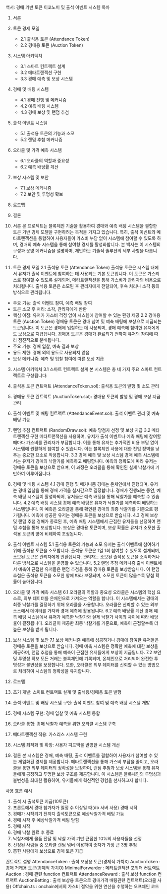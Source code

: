 백서: 경매 기반 토큰 이코노미 및 출석 이벤트 시스템
목차
1. 서론
2. 토큰 경제 모델
    * 2.1 출석용 토큰 (Attendance Token)
    * 2.2 경매용 토큰 (Auction Token)
3. 시스템 아키텍처
    * 3.1 스마트 컨트랙트 설계
    * 3.2 메타트랜잭션 구현
    * 3.3 경매 예측 및 보상 시스템
4. 경매 및 배팅 시스템
    * 4.1 경매 진행 및 메커니즘
    * 4.2 예측 배팅 시스템
    * 4.3 경매 보상 및 랜덤 추첨
5. 출석 이벤트 시스템
    * 5.1 출석용 토큰의 기능과 소모
    * 5.2 랜덤 추첨 메커니즘
6. 오라클 및 가격 예측 시스템
    * 6.1 오라클의 역할과 중요성
    * 6.2 예측 배당률 계산
7. 보상 시스템 및 보안
    * 7.1 보상 메커니즘
    * 7.2 보안 및 투명성 확보
8. 로드맵
9. 결론

1. 서론
본 프로젝트는 블록체인 기술을 활용하여 경매와 예측 배팅 시스템을 결합한 토큰 기반 경제 모델을 구현하려는 목적을 가지고 있습니다. 특히, 출석 이벤트와 메타트랜잭션을 통합하여 사용자들이 가스비 부담 없이 시스템에 참여할 수 있도록 하며, 경매의 예측 시스템을 통해 참여형 경제를 활성화합니다. 본 백서는 이 시스템의 구성과 운영 메커니즘을 설명하며, 제안하는 기술적 솔루션의 세부 사항을 다룹니다.
2. 토큰 경제 모델
2.1 출석용 토큰 (Attendance Token)
출석용 토큰은 시스템 내에서 유저가 출석 이벤트에 참여하는 데 사용되는 기본 토큰입니다. 이 토큰은 가스리스로 참여할 수 있도록 설계되어, 메타트랜잭션을 통해 가스비가 관리자의 비용으로 처리됩니다. 출석용 토큰은 소모된 후 관리자에게 전달되어, 후속 처리나 소각 등의 방식으로 관리됩니다.
* 주요 기능: 출석 이벤트 참여, 예측 배팅 참여
* 토큰 소모 후 처리: 소각, 관리자에게 반환
* 핵심 이점: 유저가 가스비 걱정 없이 시스템에 참여할 수 있는 환경 제공
2.2 경매용 토큰 (Auction Token)
경매용 토큰은 경매 참여 및 예측 배팅에 보상으로 지급되는 토큰입니다. 이 토큰은 경매에 입찰하는 데 사용되며, 경매 예측에 참여한 유저에게도 보상으로 지급됩니다. 경매용 토큰은 경매가 완료되기 전까지 유저의 참여에 따라 점진적으로 분배됩니다.
* 주요 기능: 경매 입찰, 예측 결과 보상
* 용도 제한: 경매 외의 용도로 사용되지 않음
* 보상 메커니즘: 예측 및 입찰 참여에 따른 보상 지급

3. 시스템 아키텍처
3.1 스마트 컨트랙트 설계
본 시스템은 총 네 가지 주요 스마트 컨트랙트로 구성됩니다:
1. 출석용 토큰 컨트랙트 (AttendanceToken.sol): 출석용 토큰의 발행 및 소모 관리
2. 경매용 토큰 컨트랙트 (AuctionToken.sol): 경매용 토큰의 발행 및 경매 보상 지급 관리
3. 출석 이벤트 및 배팅 컨트랙트 (AttendanceEvent.sol): 출석 이벤트 관리 및 예측 배팅 기능
4. 랜덤 추첨 컨트랙트 (RandomDraw.sol): 예측 당첨자 선정 및 보상 지급
3.2 메타트랜잭션 구현
메타트랜잭션을 사용하여, 유저가 출석 이벤트나 예측 배팅에 참여할 때마다 가스비를 관리자가 부담합니다. 이를 통해 유저는 추가적인 비용 부담 없이 시스템에 원활하게 참여할 수 있습니다. 이는 블록체인 사용에 대한 진입 장벽을 낮추는 중요한 요소로 작용합니다.
3.3 경매 예측 및 보상 시스템
경매 예측 시스템에서는 유저가 경매의 낙찰가를 예측하고 배팅합니다. 예측의 정확도에 따라 유저는 경매용 토큰을 보상으로 받으며, 이 과정은 오라클을 통해 확인된 실제 낙찰가에 기반하여 이루어집니다.

4. 경매 및 배팅 시스템
4.1 경매 진행 및 메커니즘
경매는 온체인에서 진행되며, 유저는 경매 입찰을 통해 경매 가격을 실시간으로 결정합니다. 경매가 진행되는 동안, 예측 배팅 시스템이 활성화되어, 유저들은 예측 배팅을 통해 낙찰가를 예측할 수 있습니다.
4.2 예측 배팅 시스템
경매 예측 배팅은 유저가 낙찰가를 예측하여 배팅하는 시스템입니다. 이 예측은 오라클을 통해 확인된 경매의 최종 낙찰가를 기준으로 평가됩니다. 예측에 성공한 유저는 경매용 토큰을 보상으로 받습니다.
4.3 경매 보상 및 랜덤 추첨
경매가 종료된 후, 예측 배팅 시스템에서 근접한 유저들을 선정하여 랜덤 추첨을 통해 보상합니다. 보상은 경매용 토큰이며, 보상 확률은 유저가 소모한 출석용 토큰의 양에 비례하여 조정됩니다.

5. 출석 이벤트 시스템
5.1 출석용 토큰의 기능과 소모
유저는 출석 이벤트에 참여하기 위해 출석용 토큰을 소모합니다. 출석용 토큰은 1일 1회 참여할 수 있도록 설계되며, 소모된 토큰은 관리자에게 반환됩니다. 관리자는 소모된 출석용 토큰을 소각하거나 다른 방식으로 시스템을 운영할 수 있습니다.
5.2 랜덤 추첨 메커니즘
출석 이벤트에서 예측이 근접한 유저들은 랜덤 추첨을 통해 경매용 토큰을 보상받습니다. 이 랜덤 추첨은 출석용 토큰을 소모한 양에 따라 보정되며, 소모한 토큰이 많을수록 당첨 확률이 높아집니다.

6. 오라클 및 가격 예측 시스템
6.1 오라클의 역할과 중요성
오라클은 시스템의 핵심 요소로, 외부 데이터를 온체인으로 가져오는 역할을 합니다. 이 시스템에서는 경매의 최종 낙찰가를 결정하기 위해 오라클을 사용합니다. 오라클은 신뢰할 수 있는 외부 소스에서 데이터를 가져와 경매 예측에 활용됩니다.
6.2 예측 배당률 계산
경매 예측 배팅 시스템에서 유저가 예측한 낙찰가와 실제 낙찰가 사이의 차이에 따라 배당률이 결정됩니다. 오라클이 제공한 최종 낙찰가를 기준으로, 예측이 근접할수록 더 높은 보상을 받게 됩니다.

7. 보상 시스템 및 보안
7.1 보상 메커니즘
예측에 성공하거나 경매에 참여한 유저들은 경매용 토큰을 보상으로 받습니다. 경매 예측 시스템은 정확한 예측에 대한 보상을 제공하며, 랜덤 추첨을 통해 예측이 근접한 유저들에게 보상이 지급됩니다.
7.2 보안 및 투명성 확보
모든 거래는 블록체인에 기록되며, 온체인으로 처리되어 완전한 투명성과 불변성을 보장합니다. 또한, 오라클은 외부 데이터를 신뢰할 수 있는 방법으로 처리하여 시스템의 정확성을 유지합니다.

8. 로드맵
1. 초기 개발: 스마트 컨트랙트 설계 및 출석용/경매용 토큰 발행
2. 출석 이벤트 및 배팅 시스템 구현: 출석 이벤트 참여 및 예측 배팅 시스템 개발
3. 경매 시스템 구현: 경매 입찰 및 예측 시스템 통합
4. 오라클 통합: 경매 낙찰가 예측을 위한 오라클 시스템 구축
5. 메타트랜잭션 적용: 가스리스 시스템 구현
6. 시스템 최적화 및 확장: 사용자 피드백을 반영한 시스템 개선

9. 결론
본 시스템은 경매, 예측 배팅, 출석 이벤트를 결합하여 사용자가 참여할 수 있는 게임화된 경제를 제공합니다. 메타트랜잭션을 통해 가스비 부담을 줄이고, 오라클을 통한 외부 데이터의 정확성을 보장하며, 랜덤 추첨과 보상 시스템을 통해 유저들에게 공정하고 투명한 보상 구조를 제공합니다. 이 시스템은 블록체인의 투명성과 불변성을 최대한 활용하여, 유저들에게 혁신적인 경험을 선사하고자 합니다.

사용 흐름 예시
1. 출석 시 출석토큰 지급(10토큰)
2. 프론트에서 경매 참가자가 일정 수 이상일 때(db 서버 사용) 경매 시작
3. 경매가 시작되기 전까지 출석토큰으로 예상낙찰가격 배팅 가능
4. 경매 시작 후 예상낙찰가격 배팅 닫힘
5. 경매 시작
6. 경매 낙찰 완료 후 종료
7. 낙찰자에게 물품 전달 및 낙찰 가격 기반 근접한 10%의 사용자들을 선정
8. 선정된 사람들 중 오라클 랜덤 넘버 이용하여 숫자가 가장 큰 3명 추첨
9. 뽑힌 사람에게 보상으로 경매 토큰 지급

컨트랙트 설명
AttendanceToken : 출석 보상용 토큰(경제적 가치X)
AuctionToken : 경매 거래용 토큰(경제적 가치O)
MinimalForwarder : 메타트랜잭션 포워더 컨트랙트
Auction : 경매 관련 function 컨트랙트
AttendanceReward : 출석 보상 function 컨트랙트
AuctionBetting : 출석 보상용 토큰으로 경매가격 배팅관련 컨트랙트(오라클 사용)
Offchain.ts : onchain에서의 가스비 절약을 위한 연산을 수행하는 오프체인 코드
